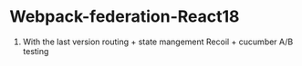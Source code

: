 # Webpack-federation-React18

1. With the last version routing + state mangement Recoil + cucumber A/B testing
